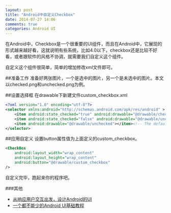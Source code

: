 ```yaml
---
layout: post
title: "Android中自定义Checkbox"
date: 2014-07-27 14:06
comments: true
categories: Android UI
---
```

在Android中，Checkbox是一个很重要的UI组件，而且在Android中，它展现的形式越来越好看，这就说明有些系统，比如4.0以下，checkbox还是比较不好看，或者跟软件的风格不协调，就需要我们自定义这个组件。

自定义这个组件很简单，简单的增加修改xml文件即可。
<!--more-->

##准备工作
准备好两张图片，一个是选中的图片，另一个是未选中的图片。本文以checked.png和unchecked.png为例。

##设置选择框
在drawable下新建文件custom_checkbox.xml
```xml
<?xml version="1.0" encoding="utf-8"?>
<selector xmlns:android="http://schemas.android.com/apk/res/android" >
    <item android:state_checked="true" android:drawable="@drawable/checked"></item>
	<item android:state_checked="false" android:drawable="@drawable/unchecked"></item>
	<item android:drawable="@drawable/unchecked"></item><!-- The default one -->
</selector>
```

##应用自定义
设置button属性值为上面定义的custom_checkbox。
```xml
<CheckBox 
	android:layout_width="wrap_content"
    android:layout_height="wrap_content"
    android:button="@drawable/custom_checkbox"
/>
```

自定义完毕，跑起来你的程序吧。

###其他
  * <a href="http://www.amazon.cn/gp/product/B00FQEDTA8/ref=as_li_tf_tl?ie=UTF8&camp=536&creative=3200&creativeASIN=B00FQEDTA8&linkCode=as2&tag=droidyue-23">从响应用户交互出发，设计Android的UI</a><img src="http://ir-cn.amazon-adsystem.com/e/ir?t=droidyue-23&l=as2&o=28&a=B00FQEDTA8" width="1" height="1" border="0" alt="" style="border:none !important; margin:0px !important;" />
  * <a href="http://www.amazon.cn/gp/product/B009NKMGTG/ref=as_li_tf_tl?ie=UTF8&camp=536&creative=3200&creativeASIN=B009NKMGTG&linkCode=as2&tag=droidyue-23">一个都不能少的Android UI基础教程</a><img src="http://ir-cn.amazon-adsystem.com/e/ir?t=droidyue-23&l=as2&o=28&a=B009NKMGTG" width="1" height="1" border="0" alt="" style="border:none !important; margin:0px !important;" />
